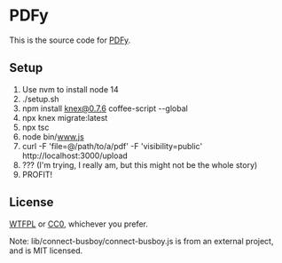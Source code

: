 # PDFy

This is the source code for [PDFy](https://pdf.yt/).

## Setup

1. Use nvm to install node 14
2. ./setup.sh
3. npm install knex@0.7.6 coffee-script --global
4. npx knex migrate:latest
5. npx tsc
6. node bin/www.js
7. curl -F 'file=@/path/to/a/pdf' -F 'visibility=public' http://localhost:3000/upload
8. ??? (I'm trying, I really am, but this might not be the whole story)
9. PROFIT!

## License

[WTFPL](http://www.wtfpl.net/txt/copying/) or [CC0](https://creativecommons.org/publicdomain/zero/1.0/), whichever you prefer.

Note: lib/connect-busboy/connect-busboy.js is from an external project, and is MIT licensed.